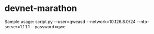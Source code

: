 # devnet-marathon

Sample usage:
script.py --user=qweasd --network=10.126.8.0/24 --ntp-server=1.1.1.1 --password=qwe

